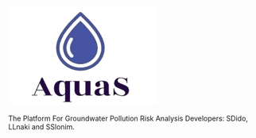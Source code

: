 <img src="images/aquaS_logo.png" width="300" height="200">

The Platform For Groundwater Pollution Risk Analysis 
Developers: SDido, LLnaki and SSlonim.




